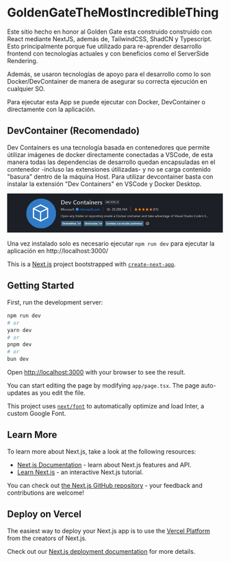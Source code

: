 # GoldenGateTheMostIncredibleThing

Este sitio hecho en honor al Golden Gate esta construido construido con React mediante NextJS, además de, TailwindCSS, ShadCN y Typescript. Esto principalmente porque fue utilizado para re-aprender desarrollo frontend con tecnologías actuales y con beneficios como el ServerSide Rendering.

Además, se usaron tecnologías de apoyo para el desarrollo como lo son Docker/DevContainer de manera de asegurar su correcta ejecución en cualquier SO.

Para ejecutar esta App se puede ejecutar con Docker, DevContainer o directamente con la aplicación.

## DevContainer (Recomendado)

Dev Containers es una tecnología basada en contenedores que permite útilizar imágenes de docker directamente conectadas a VSCode, de esta manera todas las dependencias de desarrollo quedan encapsuladas en el contenedor -incluso las extensiones útilizadas- y no se carga contenido "basura" dentro de la máquina Host.
Para utilizar devcontainer basta con instalar la extensión "Dev Containers" en VSCode y Docker Desktop.

![DevContainer](image.png)

Una vez instalado solo es necesario ejecutar `npm run dev` para ejecutar la aplicación en
http://localhost:3000/

This is a [Next.js](https://nextjs.org/) project bootstrapped with [`create-next-app`](https://github.com/vercel/next.js/tree/canary/packages/create-next-app).

## Getting Started

First, run the development server:

```bash
npm run dev
# or
yarn dev
# or
pnpm dev
# or
bun dev
```

Open [http://localhost:3000](http://localhost:3000) with your browser to see the result.

You can start editing the page by modifying `app/page.tsx`. The page auto-updates as you edit the file.

This project uses [`next/font`](https://nextjs.org/docs/basic-features/font-optimization) to automatically optimize and load Inter, a custom Google Font.

## Learn More

To learn more about Next.js, take a look at the following resources:

-   [Next.js Documentation](https://nextjs.org/docs) - learn about Next.js features and API.
-   [Learn Next.js](https://nextjs.org/learn) - an interactive Next.js tutorial.

You can check out [the Next.js GitHub repository](https://github.com/vercel/next.js/) - your feedback and contributions are welcome!

## Deploy on Vercel

The easiest way to deploy your Next.js app is to use the [Vercel Platform](https://vercel.com/new?utm_medium=default-template&filter=next.js&utm_source=create-next-app&utm_campaign=create-next-app-readme) from the creators of Next.js.

Check out our [Next.js deployment documentation](https://nextjs.org/docs/deployment) for more details.
